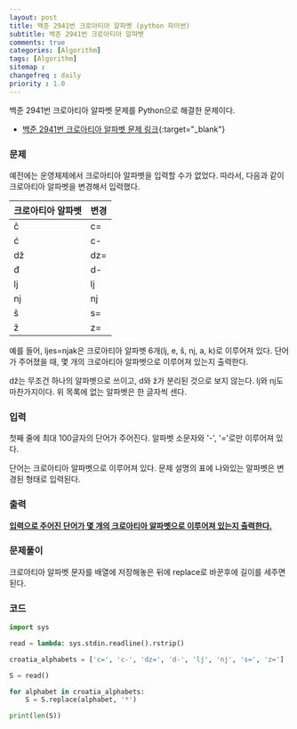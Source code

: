 ```yaml
---
layout: post
title: 백준 2941번 크로아티아 알파벳 (python 파이썬)
subtitle: 백준 2941번 크로아티아 알파벳
comments: true
categories: [Algorithm]
tags: [Algorithm]
sitemap :
changefreq : daily
priority : 1.0
---
```

백준 2941번 크로아티아 알파벳 문제를 Python으로 해결한 문제이다.  

* [백준 2941번 크로아티아 알파벳 문제 링크](https://www.acmicpc.net/problem/2941){:target="_blank"}


### 문제 
예전에는 운영체제에서 크로아티아 알파벳을 입력할 수가 없었다. 따라서, 다음과 같이 크로아티아 알파벳을 변경해서 입력했다.

|크로아티아 알파벳|변경|
|-----|-----|
|č|c=|
|ć|c-|
|dž|dz=|
|đ|d-|
|lj|lj|
|nj|nj|
|š|s=|
|ž|z=|

예를 들어, ljes=njak은 크로아티아 알파벳 6개(lj, e, š, nj, a, k)로 이루어져 있다. 단어가 주어졌을 때, 몇 개의 크로아티아 알파벳으로 이루어져 있는지 출력한다.

dž는 무조건 하나의 알파벳으로 쓰이고, d와 ž가 분리된 것으로 보지 않는다. lj와 nj도 마찬가지이다. 위 목록에 없는 알파벳은 한 글자씩 센다.


### 입력
첫째 줄에 최대 100글자의 단어가 주어진다. 알파벳 소문자와 '-', '='로만 이루어져 있다.

단어는 크로아티아 알파벳으로 이루어져 있다. 문제 설명의 표에 나와있는 알파벳은 변경된 형태로 입력된다.


### 출력
**<u>입력으로 주어진 단어가 몇 개의 크로아티아 알파벳으로 이루어져 있는지 출력한다.</u>**


### 문제풀이
크로아티아 알파벳 문자를 배열에 저장해놓은 뒤에 replace로 바꾼후에 길이를 세주면 된다.


### 코드
```python
import sys

read = lambda: sys.stdin.readline().rstrip()

croatia_alphabets = ['c=', 'c-', 'dz=', 'd-', 'lj', 'nj', 's=', 'z=']

S = read()

for alphabet in croatia_alphabets:
    S = S.replace(alphabet, '*')

print(len(S))
```